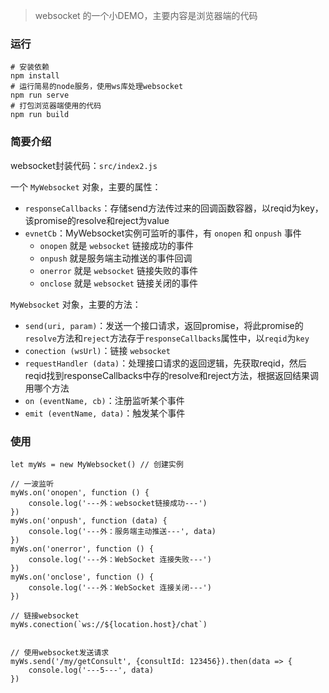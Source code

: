 > websocket 的一个小DEMO，主要内容是浏览器端的代码

### 运行

``` shell
# 安装依赖
npm install
# 运行简易的node服务，使用ws库处理websocket
npm run serve
# 打包浏览器端使用的代码
npm run build
```

### 简要介绍

websocket封装代码：`src/index2.js`

一个 `MyWebsocket` 对象，主要的属性：
- `responseCallbacks`：存储send方法传过来的回调函数容器，以reqid为key，该promise的resolve和reject为value
-  `evnetCb`：MyWebsocket实例可监听的事件，有 `onopen` 和 `onpush` 事件
    - `onopen` 就是 `websocket` 链接成功的事件
    - `onpush` 就是服务端主动推送的事件回调
    - `onerror` 就是 `websocket` 链接失败的事件
    - `onclose` 就是 `websocket` 链接关闭的事件

`MyWebsocket` 对象，主要的方法：
- `send(uri, param)`：发送一个接口请求，返回promise，将此promise的`resolve`方法和`reject`方法存于`responseCallbacks`属性中，以`reqid`为`key`
- `conection (wsUrl)`：链接 `websocket`
- `requestHandler (data)`：处理接口请求的返回逻辑，先获取reqid，然后reqid找到responseCallbacks中存的resolve和reject方法，根据返回结果调用哪个方法
- `on (eventName, cb)`：注册监听某个事件
- `emit (eventName, data)`：触发某个事件


### 使用

```
let myWs = new MyWebsocket() // 创建实例

// 一波监听
myWs.on('onopen', function () {
    console.log('---外：websocket链接成功---')
})
myWs.on('onpush', function (data) {
    console.log('---外：服务端主动推送---', data)
})
myWs.on('onerror', function () {
    console.log('---外：WebSocket 连接失败---')
})
myWs.on('onclose', function () {
    console.log('---外：WebSocket 连接关闭---')
})

// 链接websocket
myWs.conection(`ws://${location.host}/chat`)


// 使用websocket发送请求
myWs.send('/my/getConsult', {consultId: 123456}).then(data => {
    console.log('---5---', data)
})
```

